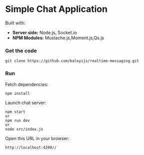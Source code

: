 # Simple Chat Application

Built with:

  - <strong>Server side:</strong> Node.js, Socket.io
  - <strong>NPM Modules:</strong> Mustache.js,Moment.js,Qs.js

### Get the code

    git clone https://github.com/baloyijs/realtime-messaging.git

### Run

Fetch dependencies:

    npm install

Launch chat server:

    npm start
    or
    npm run dev
    or 
    node src/index.js

Open this URL in your browser:

    http://localhost:4200//
